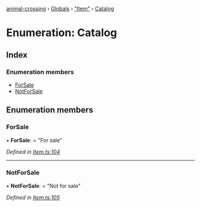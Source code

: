 [animal-crossing](../README.md) › [Globals](../globals.md) › ["Item"](../modules/_item_.md) › [Catalog](_item_.catalog.md)

# Enumeration: Catalog

## Index

### Enumeration members

* [ForSale](_item_.catalog.md#forsale)
* [NotForSale](_item_.catalog.md#notforsale)

## Enumeration members

###  ForSale

• **ForSale**: = "For sale"

*Defined in [Item.ts:104](https://github.com/Norviah/animal-crossing/blob/0da76a6/module/types/Item.ts#L104)*

___

###  NotForSale

• **NotForSale**: = "Not for sale"

*Defined in [Item.ts:105](https://github.com/Norviah/animal-crossing/blob/0da76a6/module/types/Item.ts#L105)*
